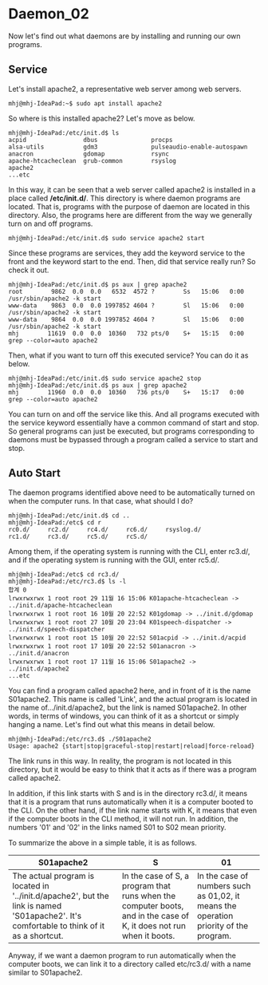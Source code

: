 # Daemon_02

Now let's find out what daemons are by installing and running our own programs.

## Service 
Let's install apache2, a representative web server among web servers.

```
mhj@mhj-IdeaPad:~$ sudo apt install apache2
```
So where is this installed apache2? Let's move as below.

```
mhj@mhj-IdeaPad:/etc/init.d$ ls
acpid                dbus               procps
alsa-utils           gdm3               pulseaudio-enable-autospawn
anacron              gdomap             rsync
apache-htcacheclean  grub-common        rsyslog
apache2   
...etc
```
In this way, it can be seen that a web server called apache2 is installed in a place called __/etc/init.d/__. This directory is where daemon programs are located. That is, programs with the purpose of daemon are located in this directory. Also, the programs here are different from the way we generally turn on and off programs.

```
mhj@mhj-IdeaPad:/etc/init.d$ sudo service apache2 start
```

Since these programs are services, they add the keyword service to the front and the keyword start to the end. Then, did that service really run? So check it out.

```
mhj@mhj-IdeaPad:/etc/init.d$ ps aux | grep apache2
root        9862  0.0  0.0   6532  4572 ?        Ss   15:06   0:00 /usr/sbin/apache2 -k start
www-data    9863  0.0  0.0 1997852 4604 ?        Sl   15:06   0:00 /usr/sbin/apache2 -k start
www-data    9864  0.0  0.0 1997852 4604 ?        Sl   15:06   0:00 /usr/sbin/apache2 -k start
mhj        11619  0.0  0.0  10360   732 pts/0    S+   15:15   0:00 grep --color=auto apache2
```
Then, what if you want to turn off this executed service? You can do it as below.
```
mhj@mhj-IdeaPad:/etc/init.d$ sudo service apache2 stop
mhj@mhj-IdeaPad:/etc/init.d$ ps aux | grep apache2
mhj        11960  0.0  0.0  10360   736 pts/0    S+   15:17   0:00 grep --color=auto apache2
```
You can turn on and off the service like this. And all programs executed with the service keyword essentially have a common command of start and stop. So general programs can just be executed, but programs corresponding to daemons must be bypassed through a program called a service to start and stop.

## Auto Start

The daemon programs identified above need to be automatically turned on when the computer runs. In that case, what should I do?

```
mhj@mhj-IdeaPad:/etc/init.d$ cd ..
mhj@mhj-IdeaPad:/etc$ cd r
rc0.d/     rc2.d/     rc4.d/     rc6.d/     rsyslog.d/
rc1.d/     rc3.d/     rc5.d/     rcS.d/
``` 
Among them, if the operating system is running with the CLI, enter rc3.d/, and if the operating system is running with the GUI, enter rc5.d/.

```
mhj@mhj-IdeaPad:/etc$ cd rc3.d/
mhj@mhj-IdeaPad:/etc/rc3.d$ ls -l
합계 0
lrwxrwxrwx 1 root root 29 11월 16 15:06 K01apache-htcacheclean -> ../init.d/apache-htcacheclean
lrwxrwxrwx 1 root root 16 10월 20 22:52 K01gdomap -> ../init.d/gdomap
lrwxrwxrwx 1 root root 27 10월 20 23:04 K01speech-dispatcher -> ../init.d/speech-dispatcher
lrwxrwxrwx 1 root root 15 10월 20 22:52 S01acpid -> ../init.d/acpid
lrwxrwxrwx 1 root root 17 10월 20 22:52 S01anacron -> ../init.d/anacron
lrwxrwxrwx 1 root root 17 11월 16 15:06 S01apache2 -> ../init.d/apache2
...etc
```
You can find a program called apache2 here, and in front of it is the name S01apache2. This name is called 'Link', and the actual program is located in the name of.../init.d/apache2, but the link is named S01apache2. In other words, in terms of windows, you can think of it as a shortcut or simply hanging a name. Let's find out what this means in detail below.

```
mhj@mhj-IdeaPad:/etc/rc3.d$ ./S01apache2
Usage: apache2 {start|stop|graceful-stop|restart|reload|force-reload}
```
The link runs in this way. In reality, the program is not located in this directory, but it would be easy to think that it acts as if there was a program called apache2.

In addition, if this link starts with S and is in the directory rc3.d/, it means that it is a program that runs automatically when it is a computer booted to the CLI. On the other hand, if the link name starts with K, it means that even if the computer boots in the CLI method, it will not run. In addition, the numbers '01' and '02' in the links named S01 to S02 mean priority.

To summarize the above in a simple table, it is as follows.

|S01apache2|S|01|
|----------|-|--|
|The actual program is located in '../init.d/apache2', but the link is named 'S01apache2'. It's comfortable to think of it as a shortcut.|In the case of S, a program that runs when the computer boots, and in the case of K, it does not run when it boots.|In the case of numbers such as 01,02, it means the operation priority of the program.|

Anyway, if we want a daemon program to run automatically when the computer boots, we can link it to a directory called etc/rc3.d/ with a name similar to S01apache2.
